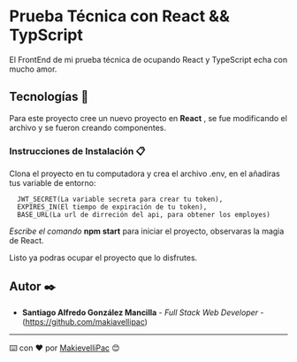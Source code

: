 # Prueba Técnica con React && TypScript

El FrontEnd de mi prueba técnica de ocupando React y TypeScript echa con mucho amor.

## Tecnologías 🚀

Para este proyecto cree un nuevo proyecto en **React**  , se fue modificando el archivo y se fueron creando componentes.

### Instrucciones de Instalación 📋

Clona el proyecto en tu computadora y  crea el archivo .env, en el añadiras tus variable de entorno: 
```
  JWT_SECRET(La variable secreta para crear tu token), 
  EXPIRES_IN(El tiempo de expiración de tu token), 
  BASE_URL(La url de dirreción del api, para obtener los employes)
 ```

_Escribe el comando_ **npm start** para iniciar el proyecto, observaras la magia de React.


Listo ya podras ocupar el proyecto que lo disfrutes.

## Autor ✒️

* **Santiago Alfredo González Mancilla** - *Full Stack Web Developer* - (https://github.com/makiavellipac)

---
⌨️ con ❤️ por [MakievelliPac](https://santiago-agm.xyz/) 😊
